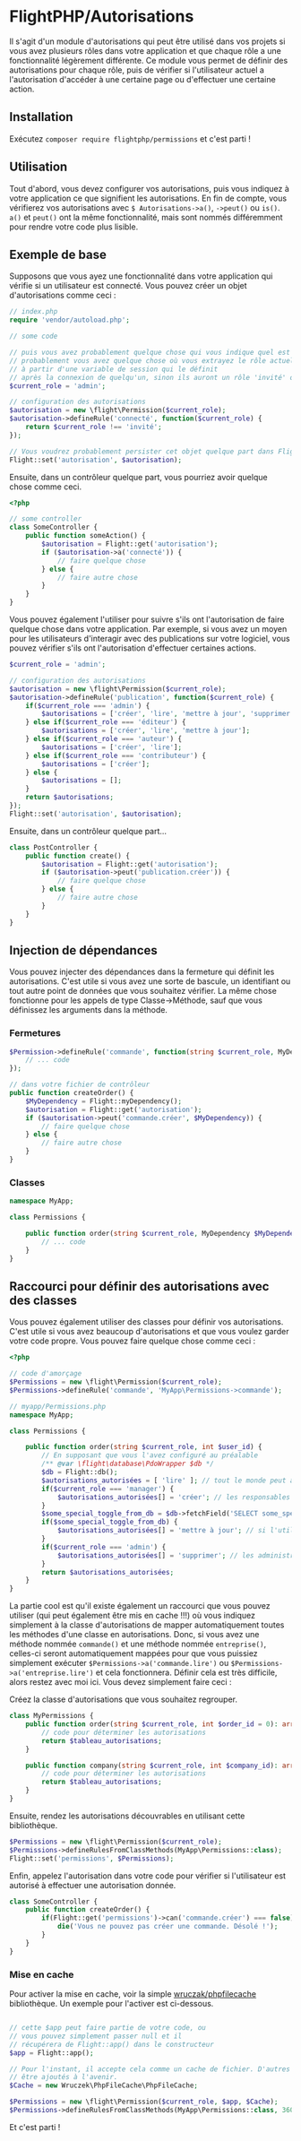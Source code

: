 # FlightPHP/Autorisations

Il s'agit d'un module d'autorisations qui peut être utilisé dans vos projets si vous avez plusieurs rôles dans votre application et que chaque rôle a une fonctionnalité légèrement différente. Ce module vous permet de définir des autorisations pour chaque rôle, puis de vérifier si l'utilisateur actuel a l'autorisation d'accéder à une certaine page ou d'effectuer une certaine action.

Installation
-------
Exécutez `composer require flightphp/permissions` et c'est parti !

Utilisation
-------
Tout d'abord, vous devez configurer vos autorisations, puis vous indiquez à votre application ce que signifient les autorisations. En fin de compte, vous vérifierez vos autorisations avec `$ Autorisations->a()`, `->peut()` ou `is()`. `a()` et `peut()` ont la même fonctionnalité, mais sont nommés différemment pour rendre votre code plus lisible.

## Exemple de base

Supposons que vous ayez une fonctionnalité dans votre application qui vérifie si un utilisateur est connecté. Vous pouvez créer un objet d'autorisations comme ceci :

```php
// index.php
require 'vendor/autoload.php';

// some code

// puis vous avez probablement quelque chose qui vous indique quel est le rôle actuel de la personne
// probablement vous avez quelque chose où vous extrayez le rôle actuel
// à partir d'une variable de session qui le définit
// après la connexion de quelqu'un, sinon ils auront un rôle 'invité' ou 'public'.
$current_role = 'admin';

// configuration des autorisations
$autorisation = new \flight\Permission($current_role);
$autorisation->defineRule('connecté', function($current_role) {
	return $current_role !== 'invité';
});

// Vous voudrez probablement persister cet objet quelque part dans Flight
Flight::set('autorisation', $autorisation);
```

Ensuite, dans un contrôleur quelque part, vous pourriez avoir quelque chose comme ceci.

```php
<?php

// some controller
class SomeController {
	public function someAction() {
		$autorisation = Flight::get('autorisation');
		if ($autorisation->a('connecté')) {
			// faire quelque chose
		} else {
			// faire autre chose
		}
	}
}
```

Vous pouvez également l'utiliser pour suivre s'ils ont l'autorisation de faire quelque chose dans votre application.
Par exemple, si vous avez un moyen pour les utilisateurs d'interagir avec des publications sur votre logiciel, vous pouvez vérifier s'ils ont l'autorisation d'effectuer certaines actions.

```php
$current_role = 'admin';

// configuration des autorisations
$autorisation = new \flight\Permission($current_role);
$autorisation->defineRule('publication', function($current_role) {
	if($current_role === 'admin') {
		$autorisations = ['créer', 'lire', 'mettre à jour', 'supprimer'];
	} else if($current_role === 'éditeur') {
		$autorisations = ['créer', 'lire', 'mettre à jour'];
	} else if($current_role === 'auteur') {
		$autorisations = ['créer', 'lire'];
	} else if($current_role === 'contributeur') {
		$autorisations = ['créer'];
	} else {
		$autorisations = [];
	}
	return $autorisations;
});
Flight::set('autorisation', $autorisation);
```

Ensuite, dans un contrôleur quelque part…

```php
class PostController {
	public function create() {
		$autorisation = Flight::get('autorisation');
		if ($autorisation->peut('publication.créer')) {
			// faire quelque chose
		} else {
			// faire autre chose
		}
	}
}
```

## Injection de dépendances
Vous pouvez injecter des dépendances dans la fermeture qui définit les autorisations. C'est utile si vous avez une sorte de bascule, un identifiant ou tout autre point de données que vous souhaitez vérifier. La même chose fonctionne pour les appels de type Classe->Méthode, sauf que vous définissez les arguments dans la méthode.

### Fermetures

```php
$Permission->defineRule('commande', function(string $current_role, MyDependency $MyDependency = null) {
	// ... code
});

// dans votre fichier de contrôleur
public function createOrder() {
	$MyDependency = Flight::myDependency();
	$autorisation = Flight::get('autorisation');
	if ($autorisation->peut('commande.créer', $MyDependency)) {
		// faire quelque chose
	} else {
		// faire autre chose
	}
}
```

### Classes

```php
namespace MyApp;

class Permissions {

	public function order(string $current_role, MyDependency $MyDependency = null) {
		// ... code
	}
}
```

## Raccourci pour définir des autorisations avec des classes
Vous pouvez également utiliser des classes pour définir vos autorisations. C'est utile si vous avez beaucoup d'autorisations et que vous voulez garder votre code propre. Vous pouvez faire quelque chose comme ceci :
```php
<?php

// code d'amorçage
$Permissions = new \flight\Permission($current_role);
$Permissions->defineRule('commande', 'MyApp\Permissions->commande');

// myapp/Permissions.php
namespace MyApp;

class Permissions {

	public function order(string $current_role, int $user_id) {
		// En supposant que vous l'avez configuré au préalable
		/** @var \flight\database\PdoWrapper $db */
		$db = Flight::db();
		$autorisations_autorisées = [ 'lire' ]; // tout le monde peut afficher une commande
		if($current_role === 'manager') {
			$autorisations_autorisées[] = 'créer'; // les responsables peuvent créer des commandes
		}
		$some_special_toggle_from_db = $db->fetchField('SELECT some_special_toggle FROM settings WHERE id = ?', [ $user_id ]);
		if($some_special_toggle_from_db) {
			$autorisations_autorisées[] = 'mettre à jour'; // si l'utilisateur a un bascule spécial, il peut mettre à jour les commandes
		}
		if($current_role === 'admin') {
			$autorisations_autorisées[] = 'supprimer'; // les administrateurs peuvent supprimer des commandes
		}
		return $autorisations_autorisées;
	}
}
```
La partie cool est qu'il existe également un raccourci que vous pouvez utiliser (qui peut également être mis en cache !!!) où vous indiquez simplement à la classe d'autorisations de mapper automatiquement toutes les méthodes d'une classe en autorisations. Donc, si vous avez une méthode nommée `commande()` et une méthode nommée `entreprise()`, celles-ci seront automatiquement mappées pour que vous puissiez simplement exécuter `$Permissions->a('commande.lire')` ou `$Permissions->a('entreprise.lire')` et cela fonctionnera. Définir cela est très difficile, alors restez avec moi ici. Vous devez simplement faire ceci :

Créez la classe d'autorisations que vous souhaitez regrouper.
```php
class MyPermissions {
	public function order(string $current_role, int $order_id = 0): array {
		// code pour déterminer les autorisations
		return $tableau_autorisations;
	}

	public function company(string $current_role, int $company_id): array {
		// code pour déterminer les autorisations
		return $tableau_autorisations;
	}
}
```

Ensuite, rendez les autorisations découvrables en utilisant cette bibliothèque.

```php
$Permissions = new \flight\Permission($current_role);
$Permissions->defineRulesFromClassMethods(MyApp\Permissions::class);
Flight::set('permissions', $Permissions);
```

Enfin, appelez l'autorisation dans votre code pour vérifier si l'utilisateur est autorisé à effectuer une autorisation donnée.

```php
class SomeController {
	public function createOrder() {
		if(Flight::get('permissions')->can('commande.créer') === false) {
			die('Vous ne pouvez pas créer une commande. Désolé !');
		}
	}
}
```

### Mise en cache

Pour activer la mise en cache, voir la simple [wruczak/phpfilecache](https://docs.flightphp.com/awesome-plugins/php-file-cache) bibliothèque. Un exemple pour l'activer est ci-dessous.
```php

// cette $app peut faire partie de votre code, ou
// vous pouvez simplement passer null et il
// récupérera de Flight::app() dans le constructeur
$app = Flight::app();

// Pour l'instant, il accepte cela comme un cache de fichier. D'autres peuvent facilement
// être ajoutés à l'avenir.
$Cache = new Wruczek\PhpFileCache\PhpFileCache;

$Permissions = new \flight\Permission($current_role, $app, $Cache);
$Permissions->defineRulesFromClassMethods(MyApp\Permissions::class, 3600); // 3600 est le nombre de secondes pendant lesquels cela sera mis en cache. Laissez-le de côté pour ne pas utiliser le cache
```

Et c'est parti !